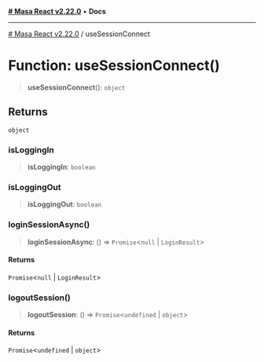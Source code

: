 [**# Masa React v2.22.0**](../README.md) • **Docs**

***

[# Masa React v2.22.0](../globals.md) / useSessionConnect

# Function: useSessionConnect()

> **useSessionConnect**(): `object`

## Returns

`object`

### isLoggingIn

> **isLoggingIn**: `boolean`

### isLoggingOut

> **isLoggingOut**: `boolean`

### loginSessionAsync()

> **loginSessionAsync**: () => `Promise`\<`null` \| `LoginResult`\>

#### Returns

`Promise`\<`null` \| `LoginResult`\>

### logoutSession()

> **logoutSession**: () => `Promise`\<`undefined` \| `object`\>

#### Returns

`Promise`\<`undefined` \| `object`\>
